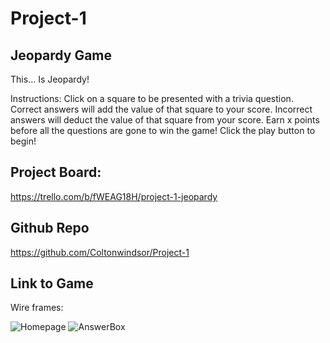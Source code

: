# Project-1

## Jeopardy Game

This... Is Jeopardy!

Instructions: Click on a square to be presented with a trivia question. Correct answers will add the value of that square to your score. Incorrect answers will deduct the value of that square from your score. Earn x points before all the questions are gone to win the game! Click the play button to begin!

## Project Board:

https://trello.com/b/fWEAG18H/project-1-jeopardy

## Github Repo

https://github.com/Coltonwindsor/Project-1

## Link to Game

<Aplication>

Wire frames:

![Homepage](https://i.imgur.com/orMltcl.jpg)
![AnswerBox](https://i.imgur.com/qgdWzMj.jpg)
